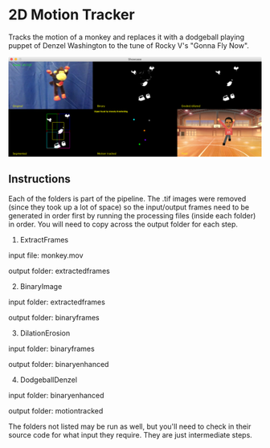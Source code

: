 
# 2D Motion Tracker

Tracks the motion of a monkey and replaces it with a dodgeball playing puppet of Denzel Washington to the tune of Rocky V's "Gonna Fly Now".

![alt text](./demo.png)

## Instructions

Each of the folders is part of the pipeline. The .tif images were removed (since they took up a lot of space) so the input/output frames need to be generated in order first by running the processing files (inside each folder) in order. You will need to copy across the output folder for each step.

1. ExtractFrames

input file: monkey.mov

output folder: extractedframes

2. BinaryImage

input folder: extractedframes

output folder: binaryframes

3. DilationErosion

input folder: binaryframes

output folder: binaryenhanced

4. DodgeballDenzel

input folder: binaryenhanced

output folder: motiontracked


The folders not listed may be run as well, but you'll need to check in their source code for what input they require. They are just intermediate steps.
